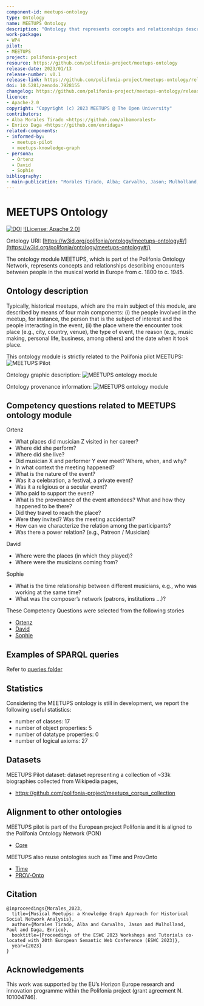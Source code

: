 ```yaml
---
component-id: meetups-ontology
type: Ontology
name: MEETUPS Ontology
description: "Ontology that represents concepts and relationships describing encounters between people in the musical world in Europe from c. 1800 to c. 1945."
work-package: 
- WP4
pilot:
- MEETUPS
project: polifonia-project
resource: https://github.com/polifonia-project/meetups-ontology
release-date: 2023/01/13
release-number: v0.1
release-link: https://github.com/polifonia-project/meetups-ontology/releases/tag/v0.1
doi: 10.5281/zenodo.7928155
changelog: https://github.com/polifonia-project/meetups-ontology/releases/tag/v0.1
licence: 
- Apache-2.0
copyright: "Copyright (c) 2023 MEETUPS @ The Open University"
contributors:
- Alba Morales Tirado <https://github.com/albamoralest>
- Enrico Daga <https://github.com/enridaga>
related-components:
- informed-by:
  - meetups-pilot
  - meetups-knowledge-graph
- persona:
  - Ortenz
  - David
  - Sophie
bibliography:
- main-publication: "Morales Tirado, Alba; Carvalho, Jason; Mulholland, Paul and Daga, Enrico (2023). Musical Meetups: a Knowledge Graph approach for Historical Social Network Analysis. In: CEUR Workshop Proceedings: SEMMES 2023: Semantic Methods for Events and Stories workshop ESWC 2023. https://oro.open.ac.uk/88720/1/2023_SEMMES_Meetups-CR.pdf"
---
```


# MEETUPS Ontology

[![DOI](https://zenodo.org/badge/588540533.svg)](https://zenodo.org/badge/latestdoi/588540533)
[![License: Apache 2.0]](http://www.apache.org/licenses/LICENSE-2.0)

Ontology URI: [https://w3id.org/polifonia/ontology/meetups-ontology#/](https://w3id.org/polifonia/ontology/meetups-ontology#/)

The ontology module MEETUPS, which is part of the Polifonia Ontology Network, represents concepts and relationships describing encounters between people in the musical world in Europe from c. 1800 to c. 1945.

## Ontology description

Typically, historical meetups, which are the main subject of this module, are described by means of four main components: (i) the people involved in the meetup, for instance, the person that is the subject of interest and the people interacting in the event, (ii) the place where the encounter took place (e.g., city, country, venue), the type of event, the reason (e.g., music making, personal life, business, among others) and the date when it took place.

This ontology module is strictly related to the Polifonia pilot MEETUPS: ![MEETUPS Pilot](https://github.com/polifonia-project/meetups_pilot)

Ontology graphic description:
![MEETUPS ontology module](diagrams/meetups-ont-diagram-V0.2.png?raw=true "MEETUPS ontology module")


Ontology provenance information:
![MEETUPS ontology module](diagrams/meetups-ont-diagram-V2_prov.png?raw=true "MEETUPS provenance")



## Competency questions related to MEETUPS ontology module
Ortenz
- What places did musician Z visited in her career?
- Where did she perform?
- Where did she live?
- Did musician X and performer Y ever meet? Where, when, and why?
- In what context the meeting happened?
- What is the nature of the event?
- Was it a celebration, a festival, a private event?
- Was it a religious or a secular event?
- Who paid to support the event?
- What is the provenance of the event attendees? What and how they happened to be there?
- Did they travel to reach the place?
- Were they invited? Was the meeting accidental?
- How can we characterize the relation among the participants?
- Was there a power relation? (e.g., Patreon / Musician)

David
- Where were the places (in which they played)?
- Where were the musicians coming from?

Sophie
- What is the time relationship between different musicians, e.g., who was working at the same time?
- What was the composer’s network (patrons, institutions …)?


These Competency Questions were selected from the following stories
- [Ortenz](https://github.com/polifonia-project/stories/blob/main/Ortenz:%20Music%20Historian/Ortenz%232_MusicalSocialNetwork.md)
- [David](https://github.com/polifonia-project/stories/blob/main/David:%20Music%20Historian/David%231_MusicHistorian.md)
- [Sophie](https://github.com/polifonia-project/stories/blob/main/Sophia:%20Musicologist/Sophia%231_MusiciansAndTheirEnvironment.md)

## Examples of SPARQL queries

Refer to [queries folder](https://github.com/polifonia-project/meetups-ontology/tree/578438d07425b775df9aedae27f67fe4ddb002bc/queries)

## Statistics

Considering the MEETUPS ontology is still in development, we report the following useful statistics:
- number of classes:  17
- number of object properties: 5
- number of datatype properties: 0
- number of logical axioms: 27

## Datasets

MEETUPS Pilot dataset: dataset representing a collection of ~33k biographies collected from Wikipedia pages,

- https://github.com/polifonia-project/meetups_corpus_collection

## Alignment to other ontologies

MEETUPS pilot is part of the European project Polifonia and it is aligned to the Polifonia Ontology Network (PON)
- [Core](https://w3id.org/polifonia/ontology/core)

MEETUPS also reuse ontologies such as Time and ProvOnto
- [Time](http://www.w3.org/2006/time)
- [PROV-Onto](http://w3.org/ns/prov#)

## Citation
```
@inproceedings{Morales_2023,
  title={Musical Meetups: a Knowledge Graph Approach for Historical Social Network Analysis},
  author={Morales Tirado, Alba and Carvalho, Jason and Mulholland, Paul and Daga, Enrico},
  booktitle={Proceedings of the ESWC 2023 Workshops and Tutorials co-located with 20th European Semantic Web Conference (ESWC 2023)},
  year={2023}
}
```

## Acknowledgements

This work was supported by the EU’s Horizon Europe research and innovation programme within the Polifonia project (grant agreement N. 101004746).
